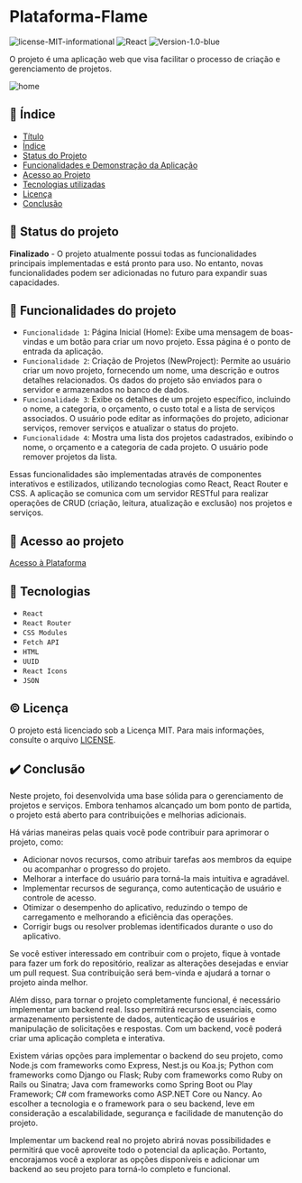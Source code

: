 # Plataforma-Flame
![license-MIT-informational](https://user-images.githubusercontent.com/101136752/205198344-c8e0f416-5ccc-423d-9429-df7be2c92928.svg)
![React](https://img.shields.io/badge/JavaScript-React-7fd8f3?logoColor=rex
)
![Version-1.0-blue](https://img.shields.io/badge/Version-1.0-blue)<br/>

O projeto é uma aplicação web que visa facilitar o processo de criação e gerenciamento de projetos.

![home](https://github.com/JovemDevv/Plataforma-de-projetos/assets/101136752/42cf43d5-3ede-4fce-921b-99aeef1edba2)

## 📇 Índice 

* [Título](#plataforma-flame)
* [Índice](#📇-índice)
* [Status do Projeto](#📄-status-do-projeto)
* [Funcionalidades e Demonstração da Aplicação](#🔨-funcionalidades-do-projeto)
* [Acesso ao Projeto](#🔗-acesso-ao-projeto)
* [Tecnologias utilizadas](#💾-tecnologias)
* [Licença](#©️-licença)
* [Conclusão](#✔️-conclusão)

## 📄 Status do projeto

**Finalizado** - O projeto atualmente possui todas as funcionalidades principais implementadas e está pronto para uso. No entanto, novas funcionalidades podem ser adicionadas no futuro para expandir suas capacidades.

## 🔨 Funcionalidades do projeto

- `Funcionalidade 1`: Página Inicial (Home): Exibe uma mensagem de boas-vindas e um botão para criar um novo projeto. Essa página é o ponto de entrada da aplicação.
- `Funcionalidade 2`: Criação de Projetos (NewProject): Permite ao usuário criar um novo projeto, fornecendo um nome, uma descrição e outros detalhes relacionados. Os dados do projeto são enviados para o servidor e armazenados no banco de dados.
- `Funcionalidade 3`: Exibe os detalhes de um projeto específico, incluindo o nome, a categoria, o orçamento, o custo total e a lista de serviços associados. O usuário pode editar as informações do projeto, adicionar serviços, remover serviços e atualizar o status do projeto.
- `Funcionalidade 4`:  Mostra uma lista dos projetos cadastrados, exibindo o nome, o orçamento e a categoria de cada projeto. O usuário pode remover projetos da lista.

Essas funcionalidades são implementadas através de componentes interativos e estilizados, utilizando tecnologias como React, React Router e CSS. A aplicação se comunica com um servidor RESTful para realizar operações de CRUD (criação, leitura, atualização e exclusão) nos projetos e serviços.

## 🔗 Acesso ao projeto

[Acesso à Plataforma](https://flame-delta.vercel.app/Projects)

## 💾 Tecnologias

- ``React``
- ``React Router``
- ``CSS Modules``
- ``Fetch API``
- ``HTML``
- ``UUID``
- ``React Icons``
- ``JSON``

## ©️ Licença

O projeto está licenciado sob a Licença MIT. Para mais informações, consulte o arquivo [LICENSE](LICENSE).

## ✔️ Conclusão

Neste projeto, foi desenvolvida uma base sólida para o gerenciamento de projetos e serviços. Embora tenhamos alcançado um bom ponto de partida, o projeto está aberto para contribuições e melhorias adicionais.

Há várias maneiras pelas quais você pode contribuir para aprimorar o projeto, como:

- Adicionar novos recursos, como atribuir tarefas aos membros da equipe ou acompanhar o progresso do projeto.
- Melhorar a interface do usuário para torná-la mais intuitiva e agradável.
- Implementar recursos de segurança, como autenticação de usuário e controle de acesso.
- Otimizar o desempenho do aplicativo, reduzindo o tempo de carregamento e melhorando a eficiência das operações.
- Corrigir bugs ou resolver problemas identificados durante o uso do aplicativo.

Se você estiver interessado em contribuir com o projeto, fique à vontade para fazer um fork do repositório, realizar as alterações desejadas e enviar um pull request. Sua contribuição será bem-vinda e ajudará a tornar o projeto ainda melhor.

Além disso, para tornar o projeto completamente funcional, é necessário implementar um backend real. Isso permitirá recursos essenciais, como armazenamento persistente de dados, autenticação de usuários e manipulação de solicitações e respostas. Com um backend, você poderá criar uma aplicação completa e interativa.

Existem várias opções para implementar o backend do seu projeto, como Node.js com frameworks como Express, Nest.js ou Koa.js; Python com frameworks como Django ou Flask; Ruby com frameworks como Ruby on Rails ou Sinatra; Java com frameworks como Spring Boot ou Play Framework; C# com frameworks como ASP.NET Core ou Nancy. Ao escolher a tecnologia e o framework para o seu backend, leve em consideração a escalabilidade, segurança e facilidade de manutenção do projeto.

Implementar um backend real no projeto abrirá novas possibilidades e permitirá que você aproveite todo o potencial da aplicação. Portanto, encorajamos você a explorar as opções disponíveis e adicionar um backend ao seu projeto para torná-lo completo e funcional.

